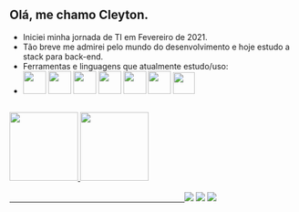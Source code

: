 ## Olá, me chamo Cleyton.
- Iniciei minha jornada de TI em Fevereiro de 2021. 
- Tão breve me admirei pelo mundo do desenvolvimento e hoje estudo a stack para back-end. 
- Ferramentas e linguagens que atualmente estudo/uso:
- <img src="https://lirp.cdn-website.com/9e5fcf4a/dms3rep/multi/opt/SQL-Server-Logo-960w.jpg" height="40" width="40"> <img src="https://cdn.jsdelivr.net/gh/devicons/devicon/icons/csharp/csharp-original.svg" height="40" width="40"/> <img src="https://cdn.jsdelivr.net/gh/devicons/devicon/icons/dot-net/dot-net-original-wordmark.svg" height="40" width="40"/>  <img src="https://cdn.jsdelivr.net/gh/devicons/devicon/icons/dotnetcore/dotnetcore-original.svg" height="40" width="40"/> <img src="https://cdn.jsdelivr.net/gh/devicons/devicon/icons/css3/css3-original-wordmark.svg" height="40" width="40"/> <img src="https://cdn.jsdelivr.net/gh/devicons/devicon/icons/html5/html5-original-wordmark.svg" height="40" width="40"/> <img src="https://cdn.jsdelivr.net/gh/devicons/devicon/icons/javascript/javascript-original.svg" height="38" width="38"/>
##

<div>
	<a href="https://github.com/AvlisC">
	<img height="120cm" src="https://github-readme-stats.vercel.app/api/top-langs/?username=AvlisC&theme=tokyonight&layout=compact"/> 
	<img height="120cm" src="https://github-readme-stats.vercel.app/api?username=AvlisC&theme=tokyonight&hide=prs,issues"/>
</div>
<br>
&nbsp; &nbsp; &nbsp; &nbsp; &nbsp; &nbsp; &nbsp; &nbsp; &nbsp; &nbsp; &nbsp; &nbsp; &nbsp; &nbsp; &nbsp; &nbsp; &nbsp; &nbsp; &nbsp; &nbsp; &nbsp; &nbsp; &nbsp; &nbsp; &nbsp; &nbsp; &nbsp; &nbsp; &nbsp; &nbsp; &nbsp; &nbsp; &nbsp; &nbsp; &nbsp; &nbsp; &nbsp; &nbsp; &nbsp; <img src="https://img.shields.io/badge/LinkedIn-%230077B5.svg?&style=flat-square&logo=linkedin&logoColor=white"></a> <a href="mailto:cleyton.avlis@gmail.com" alt="gmail" target="_blank"><img src="https://img.shields.io/badge/-Gmail-FF0000?style=flat-square&labelColor=FF0000&logo=gmail&logoColor=white&link=mailto:cleyton.avlis@gmail.com>"/></a> <a href="https://github.com/AvlisC" alt="github" target="_blank"><img src="https://img.shields.io/badge/GitHub-000000?&style=flat-square&logo=GitHub&logoColor=white"></a>


